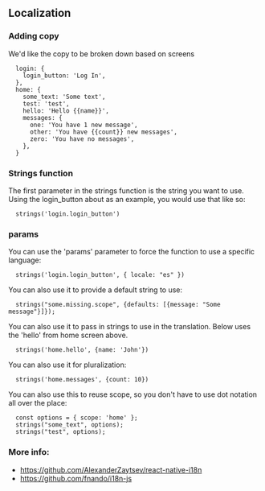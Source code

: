 ## Localization

### Adding copy
We'd like the copy to be broken down based on screens

```
  login: {
    login_button: 'Log In',
  },
  home: {
    some_text: 'Some text',
    test: 'test',
    hello: 'Hello {{name}}',
    messages: {
      one: 'You have 1 new message',
      other: 'You have {{count}} new messages',
      zero: 'You have no messages',
    },
  }
```

### Strings function
The first parameter in the strings function is the string you want to use. Using the login_button about as an example,
you would use that like so:
```
  strings('login.login_button')
```

### params
You can use the 'params' parameter to force the function to use a specific language:
```
  strings('login.login_button', { locale: "es" })
```

You can also use it to provide a default string to use:
```
  strings("some.missing.scope", {defaults: [{message: "Some message"}]});
```

You can also use it to pass in strings to use in the translation. Below uses the 'hello' from home screen above.
```
  strings('home.hello', {name: 'John'})
```

You can also use it for pluralization:
```
  strings('home.messages', {count: 10})
```

You can also use this to reuse scope, so you don't have to use dot notation all over the place:
```
  const options = { scope: 'home' };
  strings("some_text", options);
  strings("test", options);
```

### More info:
- https://github.com/AlexanderZaytsev/react-native-i18n
- https://github.com/fnando/i18n-js
